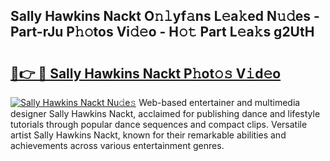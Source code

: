 ## Sally Hawkins Nackt O𝚗𝚕yf𝚊ns L𝚎a𝚔ed N𝚞𝚍es - Part-rJu P𝚑𝚘tos Vi𝚍𝚎o - H𝚘𝚝 Part L𝚎a𝚔s g2UtH

# <h2><a href="http://kfb7nx.oniu.top/?m=Sally+Hawkins+Nackt">🔗👉 🔴 Sally Hawkins Nackt P𝚑ot𝚘𝚜 V𝚒d𝚎o</a></h2>

[![Sally Hawkins Nackt Nu𝚍e𝚜](https://i.imgur.com/0qMVB7G.gif)](http://kfb7nx.oniu.top/?m=Sally+Hawkins+Nackt)
Web-based entertainer and multimedia designer Sally Hawkins Nackt, acclaimed for publishing dance and lifestyle tutorials through popular dance sequences and compact clips. Versatile artist Sally Hawkins Nackt, known for their remarkable abilities and achievements across various entertainment genres.  
